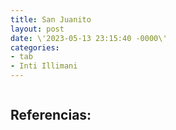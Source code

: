 ```yaml
---
title: San Juanito
layout: post
date: \'2023-05-13 23:15:40 -0000\'
categories:
- tab
- Inti Illimani
---
```


~~~
~~~

Referencias:
- 
